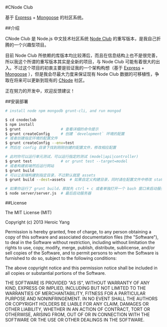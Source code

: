 #CNode Club

基于 [Express] + [Mongoose] 的社区系统。

##介绍

CNode Club 是 Node.js 中文技术社区系统 [Node Club] 的重写版本，是我自己折腾的一个兴趣型项目。  

目前 Node Club 所依赖的库版本均比较滞后，而且在信息结构上也不是很完善，所以我这个所谓的重写版本其实是全新的项目，与 Node Club 可能有着很大的出入。不过这个项目的初衷主要是验证我的一个架构构想（基于 [Express] + [Mongoose] ），但是我会尽最大力度来保证现有 Node Club 数据的可移植性，争取在将来可以更新到现有的 [CNode] 社区。

正在努力的开发中，欢迎反馈建议！

##安装部署

```bash
# install node npm mongodb grunt-cli, and run mongod

$ cd cnodeclub
$ npm install
$ grunt                  # 查看详细的命令提示
$ grunt createConfig     # 创建 `development` 环境的配置
# 或者创建指定环境的配置文件
$ grunt createConfig --env=test
# 然后在 config 目录下找到刚刚创建的配置文件，修改相应配置

# 此时你可以运行单元测试，可以运行指定的测试 (model|api|controller)
$ grunt test             # or grunt test --target=model
# 或者构建前端然后运行网站
$ grunt build
# 可以让前端构建到指定目录，不过默认就是 assets
$ grunt build --dest=assets  # 如果自定义构建目录，同时请在配置文件中修改 static 配置

# 如果你运行了 grunt build，那就先 ctrl + c 或者单独打开一个 bash 窗口来启动服务吧
$ node server/server.js  # 最后启动服务器
```

##License

The MIT License (MIT)

Copyright (c) 2013 Heroic Yang

Permission is hereby granted, free of charge, to any person obtaining a copy of
this software and associated documentation files (the "Software"), to deal in
the Software without restriction, including without limitation the rights to
use, copy, modify, merge, publish, distribute, sublicense, and/or sell copies of
the Software, and to permit persons to whom the Software is furnished to do so,
subject to the following conditions:

The above copyright notice and this permission notice shall be included in all
copies or substantial portions of the Software.

THE SOFTWARE IS PROVIDED "AS IS", WITHOUT WARRANTY OF ANY KIND, EXPRESS OR
IMPLIED, INCLUDING BUT NOT LIMITED TO THE WARRANTIES OF MERCHANTABILITY, FITNESS
FOR A PARTICULAR PURPOSE AND NONINFRINGEMENT. IN NO EVENT SHALL THE AUTHORS OR
COPYRIGHT HOLDERS BE LIABLE FOR ANY CLAIM, DAMAGES OR OTHER LIABILITY, WHETHER
IN AN ACTION OF CONTRACT, TORT OR OTHERWISE, ARISING FROM, OUT OF OR IN
CONNECTION WITH THE SOFTWARE OR THE USE OR OTHER DEALINGS IN THE SOFTWARE.

[CNode]: http://cnodejs.org/
[Node Club]: https://github.com/cnodejs/nodeclub
[Express]: http://expressjs.com/
[Mongoose]: http://mongoosejs.com/
[CNode]: http://cnodejs.org/
